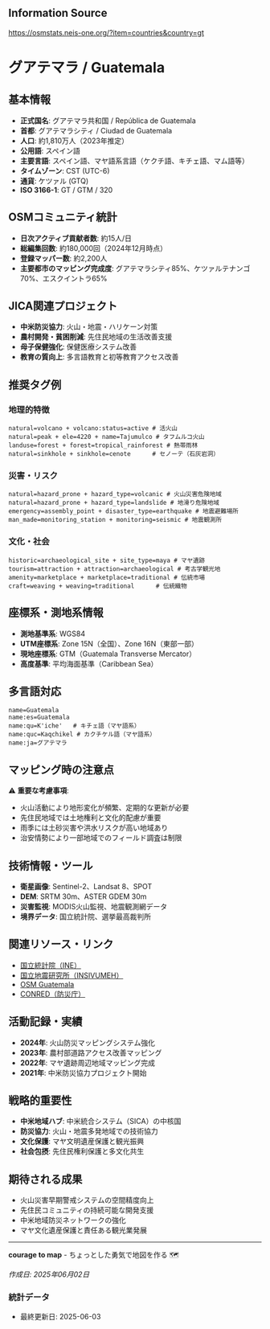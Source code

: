 ## Information Source
https://osmstats.neis-one.org/?item=countries&country=gt

# グアテマラ / Guatemala

## 基本情報

- **正式国名**: グアテマラ共和国 / República de Guatemala
- **首都**: グアテマラシティ / Ciudad de Guatemala
- **人口**: 約1,810万人（2023年推定）
- **公用語**: スペイン語
- **主要言語**: スペイン語、マヤ語系言語（ケクチ語、キチェ語、マム語等）
- **タイムゾーン**: CST (UTC-6)
- **通貨**: ケツァル (GTQ)
- **ISO 3166-1**: GT / GTM / 320

## OSMコミュニティ統計

- **日次アクティブ貢献者数**: 約15人/日
- **総編集回数**: 約180,000回（2024年12月時点）
- **登録マッパー数**: 約2,200人
- **主要都市のマッピング完成度**: グアテマラシティ85%、ケツァルテナンゴ70%、エスクイントラ65%

## JICA関連プロジェクト

- **中米防災協力**: 火山・地震・ハリケーン対策
- **農村開発・貧困削減**: 先住民地域の生活改善支援
- **母子保健強化**: 保健医療システム改善
- **教育の質向上**: 多言語教育と初等教育アクセス改善

## 推奨タグ例

### 地理的特徴
```
natural=volcano + volcano:status=active # 活火山
natural=peak + ele=4220 + name=Tajumulco # タフムルコ火山
landuse=forest + forest=tropical_rainforest # 熱帯雨林
natural=sinkhole + sinkhole=cenote      # セノーテ（石灰岩洞）
```

### 災害・リスク
```
natural=hazard_prone + hazard_type=volcanic # 火山災害危険地域
natural=hazard_prone + hazard_type=landslide # 地滑り危険地域
emergency=assembly_point + disaster_type=earthquake # 地震避難場所
man_made=monitoring_station + monitoring=seismic # 地震観測所
```

### 文化・社会
```
historic=archaeological_site + site_type=maya # マヤ遺跡
tourism=attraction + attraction=archaeological # 考古学観光地
amenity=marketplace + marketplace=traditional # 伝統市場
craft=weaving + weaving=traditional      # 伝統織物
```

## 座標系・測地系情報

- **測地基準系**: WGS84
- **UTM座標系**: Zone 15N（全国）、Zone 16N（東部一部）
- **現地座標系**: GTM（Guatemala Transverse Mercator）
- **高度基準**: 平均海面基準（Caribbean Sea）

## 多言語対応

```
name=Guatemala
name:es=Guatemala
name:qu=K'iche'   # キチェ語（マヤ語系）
name:quc=Kaqchikel # カクチケル語（マヤ語系）
name:ja=グアテマラ
```

## マッピング時の注意点

⚠️ **重要な考慮事項**:
- 火山活動により地形変化が頻繁、定期的な更新が必要
- 先住民地域では土地権利と文化的配慮が重要
- 雨季には土砂災害や洪水リスクが高い地域あり
- 治安情勢により一部地域でのフィールド調査は制限

## 技術情報・ツール

- **衛星画像**: Sentinel-2、Landsat 8、SPOT
- **DEM**: SRTM 30m、ASTER GDEM 30m
- **災害監視**: MODIS火山監視、地震観測網データ
- **境界データ**: 国立統計院、選挙最高裁判所

## 関連リソース・リンク

- [国立統計院（INE）](https://www.ine.gob.gt/)
- [国立地震研究所（INSIVUMEH）](https://www.insivumeh.gob.gt/)
- [OSM Guatemala](https://www.openstreetmap.org/relation/1521463)
- [CONRED（防災庁）](https://www.conred.gob.gt/)

## 活動記録・実績

- **2024年**: 火山防災マッピングシステム強化
- **2023年**: 農村部道路アクセス改善マッピング
- **2022年**: マヤ遺跡周辺地域マッピング完成
- **2021年**: 中米防災協力プロジェクト開始

## 戦略的重要性

- **中米地域ハブ**: 中米統合システム（SICA）の中核国
- **防災協力**: 火山・地震多発地域での技術協力
- **文化保護**: マヤ文明遺産保護と観光振興
- **社会包摂**: 先住民権利保護と多文化共生

## 期待される成果

- 火山災害早期警戒システムの空間精度向上
- 先住民コミュニティの持続可能な開発支援
- 中米地域防災ネットワークの強化
- マヤ文化遺産保護と責任ある観光業発展

---

**courage to map** - ちょっとした勇気で地図を作る 🗺️

*作成日: 2025年06月02日*

### 統計データ
- 最終更新日: 2025-06-03
